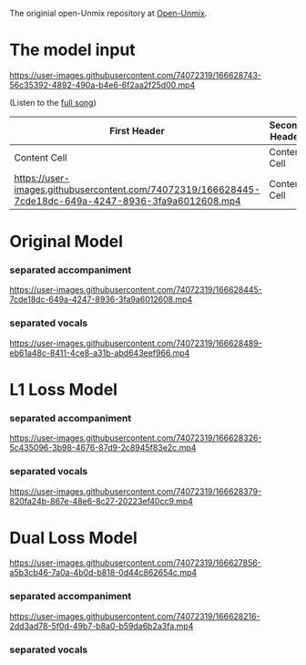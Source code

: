 The originial open-Unmix repository at [Open-Unmix](https://github.com/sigsep/open-unmix-pytorch).


<h1>The model input</h1>



https://user-images.githubusercontent.com/74072319/166628743-56c35392-4892-490a-b4e6-6f2aa2f25d00.mp4



(Listen to the [full song](https://www.youtube.com/watch?v=ebc9aVpZqAQ))



| First Header  | Second Header |
| ------------- | ------------- |
| Content Cell  | Content Cell  |
| https://user-images.githubusercontent.com/74072319/166628445-7cde18dc-649a-4247-8936-3fa9a6012608.mp4  | Content Cell  |


<h1>Original Model</h1>

<h3>separated accompaniment</h3>


https://user-images.githubusercontent.com/74072319/166628445-7cde18dc-649a-4247-8936-3fa9a6012608.mp4


<h3>separated vocals</h3>



https://user-images.githubusercontent.com/74072319/166628489-eb61a48c-8411-4ce8-a31b-abd643eef966.mp4







<h1> L1 Loss Model</h1>

<h3>separated accompaniment</h3>


https://user-images.githubusercontent.com/74072319/166628326-5c435096-3b98-4676-87d9-2c8945f83e2c.mp4


<h3>separated vocals</h3>


https://user-images.githubusercontent.com/74072319/166628379-820fa24b-867e-48e6-8c27-20223ef40cc9.mp4






<h1>Dual Loss Model</h1>

https://user-images.githubusercontent.com/74072319/166627856-a5b3cb46-7a0a-4b0d-b818-0d44c862654c.mp4

<h3>separated accompaniment</h3>



https://user-images.githubusercontent.com/74072319/166628216-2dd3ad78-5f0d-49b7-b8a0-b59da6b2a3fa.mp4


<h3>separated vocals</h3>

